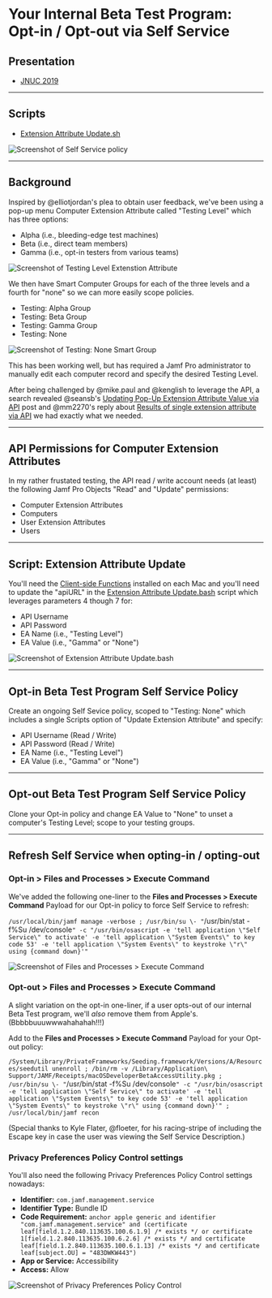 # Your Internal Beta Test Program: Opt-in / Opt-out via Self Service

## Presentation

- [JNUC 2019](https://www.youtube.com/watch?v=AhYPVvO7LwM)

---

## Scripts
- [Extension Attribute Update.sh](Extension%20Attribute%20Update.sh)
<!-- - [Client-side Functions](https://github.com/dan-snelson/Jamf-Pro-Scripts/tree/master/Client-side%20Functions) -->

![Screenshot of Self Service policy](images/Screen%20Shot%202018-06-29%20at%2010.00.27%20PM.png)

---

## Background

Inspired by @elliotjordan's plea to obtain user feedback, we've been using a pop-up menu Computer Extension Attribute called "Testing Level" which has three options:
- Alpha (i.e., bleeding-edge test machines)
- Beta (i.e., direct team members)
- Gamma (i.e., opt-in testers from various teams)

![Screenshot of Testing Level Extenstion Attribute](images/Screen%20Shot%202018-06-29%20at%2010.03.06%20PM.png)

We then have Smart Computer Groups for each of the three levels and a fourth for "none" so we can more easily scope policies.
- Testing: Alpha Group
- Testing: Beta Group
- Testing: Gamma Group
- Testing: None

![Screenshot of Testing: None Smart Group](images/Screen%20Shot%202018-06-30%20at%205.07.54%20PM.png)

This has been working well, but has required a Jamf Pro administrator to manually edit each computer record and specify the desired Testing Level.

After being challenged by @mike.paul and @kenglish to leverage the API, a search revealed @seansb's [Updating Pop-Up Extension Attribute Value via API](https://www.jamf.com/jamf-nation/discussions/18307/) post and @mm2270's reply about [Results of single extension attribute via API](https://www.jamf.com/jamf-nation/discussions/15258/results-of-single-extension-attribute-via-api#responseChild93856) we had exactly what we needed.

---

## API Permissions for Computer Extension Attributes

In my rather frustated testing, the API read / write account needs (at least) the following Jamf Pro Objects "Read" and "Update" permissions:

- Computer Extension Attributes
- Computers
- User Extension Attributes
- Users

---

## Script: Extension Attribute Update

You'll need the [Client-side Functions](https://github.com/dan-snelson/Jamf-Pro-Scripts/tree/master/Client-side%20Functions) installed on each Mac and you'll need to update the "apiURL" in the [Extension Attribute Update.bash](https://github.com/dan-snelson/Jamf-Pro-Scripts/blob/master/Extension%20Attribute%20Update.bash) script which leverages parameters 4 though 7 for:

- API Username
- API Password
- EA Name (i.e., "Testing Level")
- EA Value (i.e., "Gamma" or "None")

![Screenshot of Extension Attribute Update.bash](images/Screen%20Shot%202018-06-30%20at%206.06.30%20PM.png)

---

## Opt-in Beta Test Program Self Service Policy

Create an ongoing Self Sevice policy, scoped to "Testing: None" which includes a single Scripts option of "Update Extension Attribute" and specify:
- API Username (Read / Write)
- API Password (Read / Write)
- EA Name (i.e., "Testing Level")
- EA Value (i.e., "Gamma" or "None")

---

## Opt-out Beta Test Program Self Service Policy

Clone your Opt-in policy and change EA Value to "None" to unset a computer's Testing Level; scope to your testing groups.

---

## Refresh Self Service when opting-in / opting-out

### Opt-in > Files and Processes > Execute Command

We've added the following one-liner to the **Files and Processes > Execute Command** Payload for our Opt-in policy to force Self Service to refresh:

`/usr/local/bin/jamf manage -verbose ; /usr/bin/su \- "`/usr/bin/stat -f%Su /dev/console`" -c "/usr/bin/osascript -e 'tell application \"Self Service\" to activate' -e 'tell application \"System Events\" to key code 53' -e 'tell application \"System Events\" to keystroke \"r\" using {command down}'"`

![Screenshot of Files and Processes > Execute Command](images/Screen%20Shot%202017-11-09%20at%208.26.16%20PM.png)

### Opt-out > Files and Processes > Execute Command

A slight variation on the opt-in one-liner, if a user opts-out of our internal Beta Test program, we'll _also_ remove them from Apple's. (Bbbbbuuuwwwahahahah!!!)

Add to the **Files and Processes > Execute Command** Payload for your Opt-out policy:

`/System/Library/PrivateFrameworks/Seeding.framework/Versions/A/Resources/seedutil unenroll ; /bin/rm -v /Library/Application\ Support/JAMF/Receipts/macOSDeveloperBetaAccessUtility.pkg ; /usr/bin/su \- "`/usr/bin/stat -f%Su /dev/console`" -c "/usr/bin/osascript -e 'tell application \"Self Service\" to activate' -e 'tell application \"System Events\" to key code 53' -e 'tell application \"System Events\" to keystroke \"r\" using {command down}'" ; /usr/local/bin/jamf recon`

(Special thanks to Kyle Flater, @floeter, for his racing-stripe of including the Escape key in case the user was viewing the Self Service Description.)

### Privacy Preferences Policy Control settings

You'll also need the following Privacy Preferences Policy Control settings nowadays:

- **Identifier:** `com.jamf.management.service`
- **Identifier Type:** Bundle ID
- **Code Requirement:** `anchor apple generic and identifier "com.jamf.management.service" and (certificate leaf[field.1.2.840.113635.100.6.1.9] /* exists */ or certificate 1[field.1.2.840.113635.100.6.2.6] /* exists */ and certificate leaf[field.1.2.840.113635.100.6.1.13] /* exists */ and certificate leaf[subject.OU] = "483DWKW443")`
- **App or Service:** Accessibility
- **Access:** Allow

![Screenshot of Privacy Preferences Policy Control](images/Screen%20Shot%202021-01-16%20at%2010.11.01%20AM.png)
